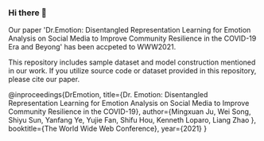 ### Hi there 👋

Our paper 'Dr.Emotion: Disentangled Representation Learning for Emotion Analysis on Social Media to Improve Community Resilience in the COVID-19 Era and Beyong' has been accpeted to WWW2021.

This repository includes sample dataset and model construction mentioned in our work. 
If you utilize source code or dataset provided in this repository, please cite our paper.


@inproceedings{DrEmotion,
  title={Dr. Emotion: Disentangled Representation Learning for Emotion Analysis on Social Media to Improve Community Resilience in the COVID-19},
  author={Mingxuan Ju, Wei Song, Shiyu Sun, Yanfang Ye, Yujie Fan, Shifu Hou, Kenneth Loparo, Liang Zhao },
  booktitle={The World Wide Web Conference},
  year={2021}
}
